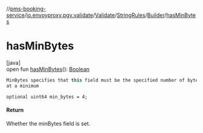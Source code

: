 //[pms-booking-service](../../../../../index.md)/[io.envoyproxy.pgv.validate](../../../index.md)/[Validate](../../index.md)/[StringRules](../index.md)/[Builder](index.md)/[hasMinBytes](has-min-bytes.md)

# hasMinBytes

[java]\
open fun [hasMinBytes](has-min-bytes.md)(): [Boolean](https://kotlinlang.org/api/core/kotlin-stdlib/kotlin/-boolean/index.html)

```kotlin
MinBytes specifies that this field must be the specified number of bytes
at a minimum

```
`optional uint64 min_bytes = 4;`

#### Return

Whether the minBytes field is set.